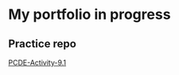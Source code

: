 # My portfolio in progress

## Practice repo
<a href="https://stmiantl.github.io/PCDE-Activity-9.1/"> PCDE-Activity-9.1 </a>

